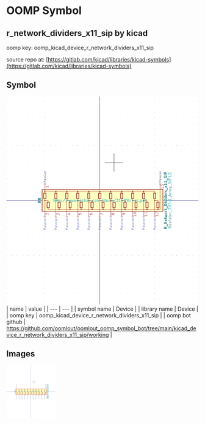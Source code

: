# OOMP Symbol  
## r_network_dividers_x11_sip  by kicad  
  
oomp key: oomp_kicad_device_r_network_dividers_x11_sip  
  
source repo at: [https://gitlab.com/kicad/libraries/kicad-symbols](https://gitlab.com/kicad/libraries/kicad-symbols)  
## Symbol  
  
[![working.png](working_600.png)](working.png)  
| name | value | 
| --- | --- | 
| symbol name | Device | 
| library name | Device | 
| oomp key | oomp_kicad_device_r_network_dividers_x11_sip | 
| oomp bot github | https://github.com/oomlout/oomlout_oomp_symbol_bot/tree/main/kicad_device_r_network_dividers_x11_sip/working | 
## Images  
  
[![working.png](working_140.png)](working.png)  
